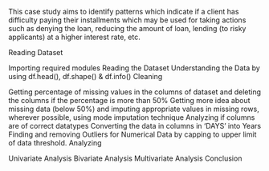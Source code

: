 This case study aims to identify patterns which indicate if a client has difficulty paying their installments which may be used for taking actions such as denying the loan, reducing the amount of loan, lending (to risky applicants) at a higher interest rate, etc.

Reading Dataset

Importing required modules
Reading the Dataset
Understanding the Data by using df.head(), df.shape() & df.info()
Cleaning

Getting percentage of missing values in the columns of dataset and deleting the columns if the percentage is more than 50%
Getting more idea about missing data (below 50%) and imputing appropriate values in missing rows, wherever possible, using mode imputation technique
Analyzing if columns are of correct datatypes
Converting the data in columns in ‘DAYS’ into Years
Finding and removing Outliers for Numerical Data by capping to upper limit of data threshold.
Analyzing

Univariate Analysis
Bivariate Analysis
Multivariate Analysis Conclusion
